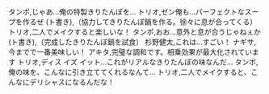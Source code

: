タンポ,じゃあ...俺の特製きりたんぽを...
トリオ,ゼン俺も...パーフェクトなスープを作るぜ
(ト書き),（協力してきりたんぽ鍋を作る。徐々に息が合ってくる）
トリオ,二人でメイクすると楽しいな！
タンポ,おお...意外と息が合うじゃねぇか
(ト書き),（完成したきりたんぽ鍋を試食）
杉野健太,これは...すごい！
ナギサ,今までで一番美味しい！
アキタ,完璧な調和です。相乗効果が最大化されています
トリオ,ディス イズ イット...これがリアルなきりたんぽの味なんだ...
タンポ,俺の味を、こんなに引き立ててくれるなんて...
トリオ,二人でメイクすると、こんなにデリシャスになるんだな！
